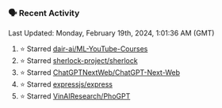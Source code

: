### 🗣 Recent Activity

<!--RECENT_ACTIVITY:last_update-->
Last Updated: Monday, February 19th, 2024, 1:01:36 AM (GMT)
<!--RECENT_ACTIVITY:last_update_end-->
<!--RECENT_ACTIVITY:start-->
1. ⭐ Starred [dair-ai/ML-YouTube-Courses](https://github.com/dair-ai/ML-YouTube-Courses)<br>
2. ⭐ Starred [sherlock-project/sherlock](https://github.com/sherlock-project/sherlock)<br>
3. ⭐ Starred [ChatGPTNextWeb/ChatGPT-Next-Web](https://github.com/ChatGPTNextWeb/ChatGPT-Next-Web)<br>
4. ⭐ Starred [expressjs/express](https://github.com/expressjs/express)<br>
5. ⭐ Starred [VinAIResearch/PhoGPT](https://github.com/VinAIResearch/PhoGPT)<br>
<!--RECENT_ACTIVITY:end-->
